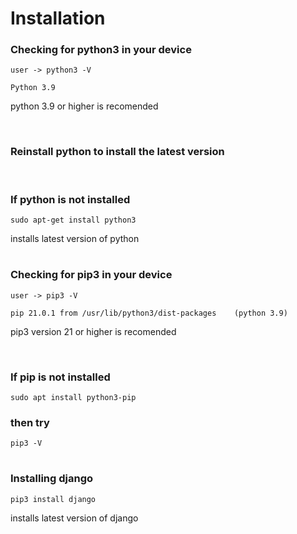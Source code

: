 
# Installation
### Checking for python3 in your device
    user -> python3 -V

    Python 3.9
python 3.9 or higher is recomended

<br>

### Reinstall python to install the latest version

<br>

### If python is not installed
    sudo apt-get install python3
installs latest version of python

#

### Checking for pip3 in your device
    user -> pip3 -V

    pip 21.0.1 from /usr/lib/python3/dist-packages    (python 3.9)
pip3 version 21 or higher is recomended

<br>

### If pip is not installed
    sudo apt install python3-pip
### then try
    pip3 -V

#

### Installing django
    pip3 install django
installs latest version of django
